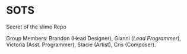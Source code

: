 # SOTS
Secret of the slime Repo

Group Members:
  Brandon (Head Designer),
  Gianni (*Lead Programmer*),
  Victoria (Asst. Programmer),
  Stacie (Artist),
  Cris (Composer).
